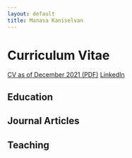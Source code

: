 ```yaml
---
layout: default
title: Manasa Kaniselvan
---
```


# Curriculum Vitae

[CV as of December 2021 (PDF)](/media/cv.pdf)
[LinkedIn](https://www.linkedin.com/in/manasa-kaniselvan)

## Education

## Journal Articles

## Teaching
